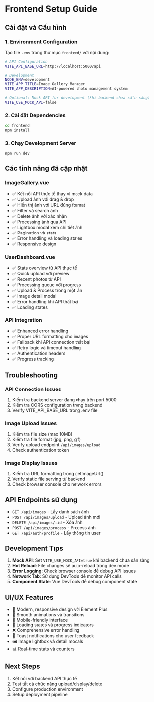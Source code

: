 # Frontend Setup Guide

## Cài đặt và Cấu hình

### 1. Environment Configuration

Tạo file `.env` trong thư mục `frontend/` với nội dung:

```bash
# API Configuration
VITE_API_BASE_URL=http://localhost:5000/api

# Development
NODE_ENV=development
VITE_APP_TITLE=Image Gallery Manager
VITE_APP_DESCRIPTION=AI-powered photo management system

# Optional: Mock API for development (khi backend chưa sẵn sàng)
VITE_USE_MOCK_API=false
```

### 2. Cài đặt Dependencies

```bash
cd frontend
npm install
```

### 3. Chạy Development Server

```bash
npm run dev
```

## Các tính năng đã cập nhật

### ImageGallery.vue
- ✅ Kết nối API thực tế thay vì mock data
- ✅ Upload ảnh với drag & drop
- ✅ Hiển thị ảnh với URL đúng format
- ✅ Filter và search ảnh
- ✅ Delete ảnh với xác nhận
- ✅ Processing ảnh qua API
- ✅ Lightbox modal xem chi tiết ảnh
- ✅ Pagination và stats
- ✅ Error handling và loading states
- ✅ Responsive design

### UserDashboard.vue  
- ✅ Stats overview từ API thực tế
- ✅ Quick upload với preview
- ✅ Recent photos từ API
- ✅ Processing queue với progress
- ✅ Upload & Process trong một lần
- ✅ Image detail modal
- ✅ Error handling khi API thất bại
- ✅ Loading states

### API Integration
- ✅ Enhanced error handling
- ✅ Proper URL formatting cho images
- ✅ Fallback khi API connection thất bại
- ✅ Retry logic và timeout handling
- ✅ Authentication headers
- ✅ Progress tracking

## Troubleshooting

### API Connection Issues
1. Kiểm tra backend server đang chạy trên port 5000
2. Kiểm tra CORS configuration trong backend
3. Verify VITE_API_BASE_URL trong .env file

### Image Upload Issues
1. Kiểm tra file size (max 10MB)
2. Kiểm tra file format (jpg, png, gif)
3. Verify upload endpoint `/api/images/upload`
4. Check authentication token

### Image Display Issues
1. Kiểm tra URL formatting trong getImageUrl()
2. Verify static file serving từ backend
3. Check browser console cho network errors

## API Endpoints sử dụng

- `GET /api/images` - Lấy danh sách ảnh
- `POST /api/images/upload` - Upload ảnh mới
- `DELETE /api/images/:id` - Xóa ảnh
- `POST /api/images/process` - Process ảnh
- `GET /api/auth/profile` - Lấy thông tin user

## Development Tips

1. **Mock API**: Set `VITE_USE_MOCK_API=true` khi backend chưa sẵn sàng
2. **Hot Reload**: File changes sẽ auto-reload trong dev mode
3. **Error Logging**: Check browser console để debug API issues
4. **Network Tab**: Sử dụng DevTools để monitor API calls
5. **Component State**: Vue DevTools để debug component state

## UI/UX Features

- 🎨 Modern, responsive design với Element Plus
- 🌊 Smooth animations và transitions  
- 📱 Mobile-friendly interface
- 🔄 Loading states và progress indicators
- ❌ Comprehensive error handling
- 🎯 Toast notifications cho user feedback
- 🖼️ Image lightbox và detail modals
- 📊 Real-time stats và counters

## Next Steps

1. Kết nối với backend API thực tế
2. Test tất cả chức năng upload/display/delete
3. Configure production environment
4. Setup deployment pipeline 